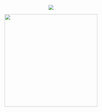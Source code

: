 
<p align="center"> <img src="https://komarev.com/ghpvc/?username=bahag-mackp1&label=Profile%20views&color=0e75b6&style=flat" /> </p>
<p align="center">
  <img src="https://media.giphy.com/media/v1.Y2lkPTc5MGI3NjExY2M4YjYxZTc1ODI3YmQ4ODVhNTI2MTg4ZDMzYzQ4MjgzOTQ2ZjFhZCZjdD1n/ORiw3L43P6vctTWXT2/giphy.gif" style="height:300px;">
</p>
